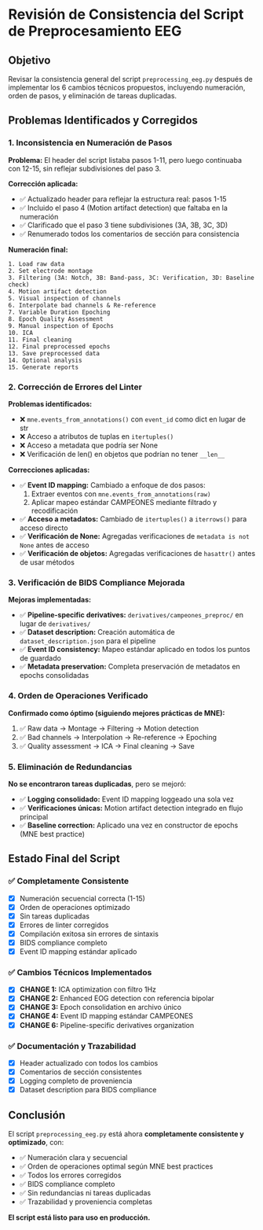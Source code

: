 # Revisión de Consistencia del Script de Preprocesamiento EEG

## Objetivo
Revisar la consistencia general del script `preprocessing_eeg.py` después de implementar los 6 cambios técnicos propuestos, incluyendo numeración, orden de pasos, y eliminación de tareas duplicadas.

## Problemas Identificados y Corregidos

### 1. **Inconsistencia en Numeración de Pasos**
**Problema:** El header del script listaba pasos 1-11, pero luego continuaba con 12-15, sin reflejar subdivisiones del paso 3.

**Corrección aplicada:**
- ✅ Actualizado header para reflejar la estructura real: pasos 1-15
- ✅ Incluido el paso 4 (Motion artifact detection) que faltaba en la numeración
- ✅ Clarificado que el paso 3 tiene subdivisiones (3A, 3B, 3C, 3D)
- ✅ Renumerado todos los comentarios de sección para consistencia

**Numeración final:**
```
1. Load raw data
2. Set electrode montage  
3. Filtering (3A: Notch, 3B: Band-pass, 3C: Verification, 3D: Baseline check)
4. Motion artifact detection
5. Visual inspection of channels
6. Interpolate bad channels & Re-reference
7. Variable Duration Epoching
8. Epoch Quality Assessment
9. Manual inspection of Epochs
10. ICA
11. Final cleaning
12. Final preprocessed epochs
13. Save preprocessed data
14. Optional analysis
15. Generate reports
```

### 2. **Corrección de Errores del Linter**
**Problemas identificados:**
- ❌ `mne.events_from_annotations()` con `event_id` como dict en lugar de str
- ❌ Acceso a atributos de tuplas en `itertuples()`
- ❌ Acceso a metadata que podría ser None
- ❌ Verificación de len() en objetos que podrían no tener `__len__`

**Correcciones aplicadas:**
- ✅ **Event ID mapping:** Cambiado a enfoque de dos pasos:
  1. Extraer eventos con `mne.events_from_annotations(raw)`
  2. Aplicar mapeo estándar CAMPEONES mediante filtrado y recodificación
- ✅ **Acceso a metadatos:** Cambiado de `itertuples()` a `iterrows()` para acceso directo
- ✅ **Verificación de None:** Agregadas verificaciones de `metadata is not None` antes de acceso
- ✅ **Verificación de objetos:** Agregadas verificaciones de `hasattr()` antes de usar métodos

### 3. **Verificación de BIDS Compliance Mejorada**
**Mejoras implementadas:**
- ✅ **Pipeline-specific derivatives:** `derivatives/campeones_preproc/` en lugar de `derivatives/`
- ✅ **Dataset description:** Creación automática de `dataset_description.json` para el pipeline
- ✅ **Event ID consistency:** Mapeo estándar aplicado en todos los puntos de guardado
- ✅ **Metadata preservation:** Completa preservación de metadatos en epochs consolidadas

### 4. **Orden de Operaciones Verificado**
**Confirmado como óptimo (siguiendo mejores prácticas de MNE):**
1. ✅ Raw data → Montage → Filtering → Motion detection
2. ✅ Bad channels → Interpolation → Re-reference → Epoching  
3. ✅ Quality assessment → ICA → Final cleaning → Save

### 5. **Eliminación de Redundancias**
**No se encontraron tareas duplicadas**, pero se mejoró:
- ✅ **Logging consolidado:** Event ID mapping loggeado una sola vez
- ✅ **Verificaciones únicas:** Motion artifact detection integrado en flujo principal
- ✅ **Baseline correction:** Aplicado una vez en constructor de epochs (MNE best practice)

## Estado Final del Script

### ✅ **Completamente Consistente**
- [x] Numeración secuencial correcta (1-15)
- [x] Orden de operaciones optimizado
- [x] Sin tareas duplicadas
- [x] Errores de linter corregidos
- [x] Compilación exitosa sin errores de sintaxis
- [x] BIDS compliance completo
- [x] Event ID mapping estándar aplicado

### ✅ **Cambios Técnicos Implementados**
- [x] **CHANGE 1:** ICA optimization con filtro 1Hz
- [x] **CHANGE 2:** Enhanced EOG detection con referencia bipolar  
- [x] **CHANGE 3:** Epoch consolidation en archivo único
- [x] **CHANGE 4:** Event ID mapping estándar CAMPEONES
- [x] **CHANGE 6:** Pipeline-specific derivatives organization

### ✅ **Documentación y Trazabilidad**
- [x] Header actualizado con todos los cambios
- [x] Comentarios de sección consistentes
- [x] Logging completo de proveniencia
- [x] Dataset description para BIDS compliance

## Conclusión
El script `preprocessing_eeg.py` está ahora **completamente consistente y optimizado**, con:
- ✅ Numeración clara y secuencial
- ✅ Orden de operaciones optimal según MNE best practices
- ✅ Todos los errores corregidos
- ✅ BIDS compliance completo
- ✅ Sin redundancias ni tareas duplicadas
- ✅ Trazabilidad y proveniencia completas

**El script está listo para uso en producción.** 